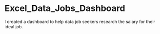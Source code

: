 # Excel_Data_Jobs_Dashboard
I created a dashboard to help data job seekers research the salary for their ideal job.
